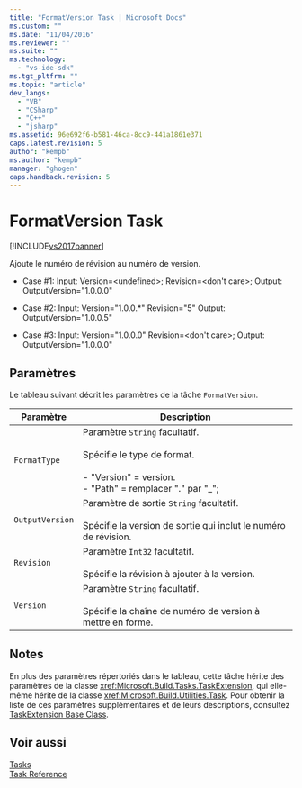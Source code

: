 ```yaml
---
title: "FormatVersion Task | Microsoft Docs"
ms.custom: ""
ms.date: "11/04/2016"
ms.reviewer: ""
ms.suite: ""
ms.technology: 
  - "vs-ide-sdk"
ms.tgt_pltfrm: ""
ms.topic: "article"
dev_langs: 
  - "VB"
  - "CSharp"
  - "C++"
  - "jsharp"
ms.assetid: 96e692f6-b581-46ca-8cc9-441a1861e371
caps.latest.revision: 5
author: "kempb"
ms.author: "kempb"
manager: "ghogen"
caps.handback.revision: 5
---
```

# FormatVersion Task
[!INCLUDE[vs2017banner](../code-quality/includes/vs2017banner.md)]

Ajoute le numéro de révision au numéro de version.  
  
-   Case \#1: Input: Version\=\<undefined\>;  Revision\=\<don't care\>;   Output: OutputVersion\="1.0.0.0"  
  
-   Case \#2: Input: Version\="1.0.0.\*"  Revision\="5"  Output: OutputVersion\="1.0.0.5"  
  
-   Case \#3: Input: Version\="1.0.0.0"  Revision\=\<don't care\>;  Output: OutputVersion\="1.0.0.0"  
  
## Paramètres  
 Le tableau suivant décrit les paramètres de la tâche `FormatVersion`.  
  
|Paramètre|Description|  
|---------------|-----------------|  
|`FormatType`|Paramètre `String` facultatif.<br /><br /> Spécifie le type de format.<br /><br /> -   "Version" \= version.<br />-   "Path" \= remplacer "." par "\_";|  
|`OutputVersion`|Paramètre de sortie `String` facultatif.<br /><br /> Spécifie la version de sortie qui inclut le numéro de révision.|  
|`Revision`|Paramètre `Int32` facultatif.<br /><br /> Spécifie la révision à ajouter à la version.|  
|`Version`|Paramètre `String` facultatif.<br /><br /> Spécifie la chaîne de numéro de version à mettre en forme.|  
  
## Notes  
 En plus des paramètres répertoriés dans le tableau, cette tâche hérite des paramètres de la classe <xref:Microsoft.Build.Tasks.TaskExtension>, qui elle\-même hérite de la classe <xref:Microsoft.Build.Utilities.Task>.  Pour obtenir la liste de ces paramètres supplémentaires et de leurs descriptions, consultez [TaskExtension Base Class](../msbuild/taskextension-base-class.md).  
  
## Voir aussi  
 [Tasks](../msbuild/msbuild-tasks.md)   
 [Task Reference](../msbuild/msbuild-task-reference.md)